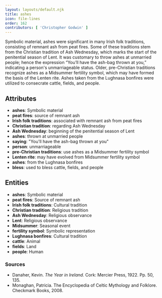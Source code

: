 ```yaml
---
layout: layouts/default.njk
title: ashes
icon: file-lines
order: 162
contributors: [ 'Christopher Godwin' ]
---
```

Symbolic material, ashes were significant in many Irish folk traditions, consisting of remnant ash from peat fires. Some of these traditions stem from the Christian tradition of Ash Wednesday, which marks the start of the penitential season of Lent. It was customary to throw ashes at unmarried people; hence the expression “You’ll have the ash-bag thrown at you,” indicating a person's unmarriageable status. Older, pre-Christian traditions recognize ashes as a Midsummer fertility symbol, which may have formed the basis of the Lenten rite. Ashes taken from the Lughnasa bonfires were utilized to consecrate cattle, fields, and people.

## Attributes

- **ashes**: Symbolic material
- **peat fires**: source of remnant ash
- **Irish folk traditions**: associated with remnant ash from peat fires
- **Christian tradition**: regarding Ash Wednesday
- **Ash Wednesday**: beginning of the penitential season of Lent
- **ashes**: thrown at unmarried people
- **saying**: "You'll have the ash-bag thrown at you"
- **person**: unmarriageable
- **pre-Christian traditions**: use ashes as a Midsummer fertility symbol
- **Lenten rite**: may have evolved from Midsummer fertility symbol
- **ashes**: from the Lughnasa bonfires
- **bless**: used to bless cattle, fields, and people

## Entities

- **ashes**: Symbolic material
- **peat fires**: Source of remnant ash
- **Irish folk traditions**: Cultural tradition
- **Christian tradition**: Religious tradition
- **Ash Wednesday**: Religious observance
- **Lent**: Religious observance
- **Midsummer**: Seasonal event
- **fertility symbol**: Symbolic representation
- **Lughnasa bonfires**: Cultural tradition
- **cattle**: Animal
- **fields**: Land
- **people**: Human

### Sources

- Danaher, Kevin. *The Year in Ireland.* Cork: Mercier Press, 1922. Pp. 50, 135.
- Monaghan, Patricia. The Encyclopedia of Celtic Mythology and Folklore. Checkmark Books, 2008.

